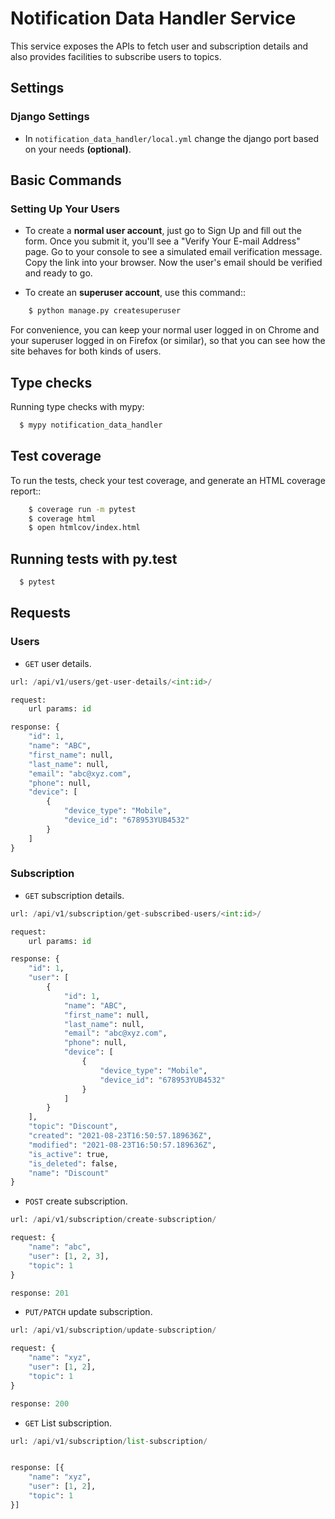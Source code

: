 # Notification Data Handler Service

This service exposes the APIs to fetch user and subscription details and also provides facilities to subscribe users to topics.

## Settings

### Django Settings
- In `notification_data_handler/local.yml` change the django port based on your needs **(optional)**.

## Basic Commands

### Setting Up Your Users

- To create a **normal user account**, just go to Sign Up and fill out the form. Once you submit it, you'll see a "Verify Your E-mail Address" page. Go to your console to see a simulated email verification message. Copy the link into your browser. Now the user's email should be verified and ready to go.

- To create an **superuser account**, use this command::
```sh
    $ python manage.py createsuperuser
```
For convenience, you can keep your normal user logged in on Chrome and your superuser logged in on Firefox (or similar), so that you can see how the site behaves for both kinds of users.

## Type checks

Running type checks with mypy:
```sh
  $ mypy notification_data_handler
```

## Test coverage

To run the tests, check your test coverage, and generate an HTML coverage report::
```sh
    $ coverage run -m pytest
    $ coverage html
    $ open htmlcov/index.html
```

## Running tests with py.test
```sh
  $ pytest
```


## Requests

### Users

- `GET` user details.

```python
url: /api/v1/users/get-user-details/<int:id>/

request: 
    url params: id

response: {
    "id": 1,
    "name": "ABC",
    "first_name": null,
    "last_name": null,
    "email": "abc@xyz.com",
    "phone": null,
    "device": [
        {
            "device_type": "Mobile",
            "device_id": "678953YUB4532"
        }
    ]
}
```

### Subscription

- `GET` subscription details.

```python
url: /api/v1/subscription/get-subscribed-users/<int:id>/

request: 
    url params: id

response: {
    "id": 1,
    "user": [
        {
            "id": 1,
            "name": "ABC",
            "first_name": null,
            "last_name": null,
            "email": "abc@xyz.com",
            "phone": null,
            "device": [
                {
                    "device_type": "Mobile",
                    "device_id": "678953YUB4532"
                }
            ]
        }
    ],
    "topic": "Discount",
    "created": "2021-08-23T16:50:57.189636Z",
    "modified": "2021-08-23T16:50:57.189636Z",
    "is_active": true,
    "is_deleted": false,
    "name": "Discount"
}
```

- `POST` create subscription.

```python
url: /api/v1/subscription/create-subscription/

request: {
	"name": "abc",
	"user": [1, 2, 3],
	"topic": 1
}

response: 201
```

- `PUT/PATCH` update subscription.

```python
url: /api/v1/subscription/update-subscription/

request: {
	"name": "xyz",
	"user": [1, 2],
	"topic": 1
}

response: 200
```

- `GET` List subscription.

```python
url: /api/v1/subscription/list-subscription/


response: [{
	"name": "xyz",
	"user": [1, 2],
	"topic": 1
}]
```

